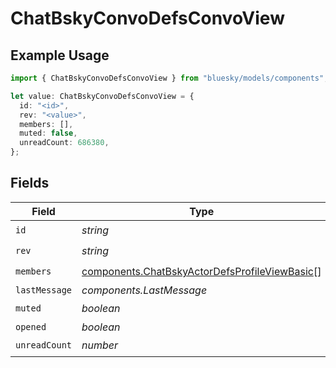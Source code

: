 # ChatBskyConvoDefsConvoView

## Example Usage

```typescript
import { ChatBskyConvoDefsConvoView } from "bluesky/models/components";

let value: ChatBskyConvoDefsConvoView = {
  id: "<id>",
  rev: "<value>",
  members: [],
  muted: false,
  unreadCount: 686380,
};
```

## Fields

| Field                                                                                                          | Type                                                                                                           | Required                                                                                                       | Description                                                                                                    |
| -------------------------------------------------------------------------------------------------------------- | -------------------------------------------------------------------------------------------------------------- | -------------------------------------------------------------------------------------------------------------- | -------------------------------------------------------------------------------------------------------------- |
| `id`                                                                                                           | *string*                                                                                                       | :heavy_check_mark:                                                                                             | N/A                                                                                                            |
| `rev`                                                                                                          | *string*                                                                                                       | :heavy_check_mark:                                                                                             | N/A                                                                                                            |
| `members`                                                                                                      | [components.ChatBskyActorDefsProfileViewBasic](../../models/components/chatbskyactordefsprofileviewbasic.md)[] | :heavy_check_mark:                                                                                             | N/A                                                                                                            |
| `lastMessage`                                                                                                  | *components.LastMessage*                                                                                       | :heavy_minus_sign:                                                                                             | N/A                                                                                                            |
| `muted`                                                                                                        | *boolean*                                                                                                      | :heavy_check_mark:                                                                                             | N/A                                                                                                            |
| `opened`                                                                                                       | *boolean*                                                                                                      | :heavy_minus_sign:                                                                                             | N/A                                                                                                            |
| `unreadCount`                                                                                                  | *number*                                                                                                       | :heavy_check_mark:                                                                                             | N/A                                                                                                            |